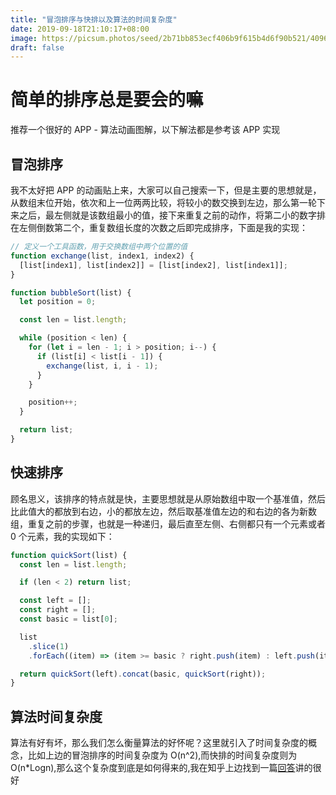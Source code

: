 ```yaml
---
title: "冒泡排序与快排以及算法的时间复杂度"
date: 2019-09-18T21:10:17+08:00
image: https://picsum.photos/seed/2b71bb853ecf406b9f615b4d6f90b521/4096/2160
draft: false
---
```


# 简单的排序总是要会的嘛

推荐一个很好的 APP - 算法动画图解，以下解法都是参考该 APP 实现

## 冒泡排序

我不太好把 APP 的动画贴上来，大家可以自己搜索一下，但是主要的思想就是，从数组末位开始，依次和上一位两两比较，将较小的数交换到左边，那么第一轮下来之后，最左侧就是该数组最小的值，接下来重复之前的动作，将第二小的数字排在左侧倒数第二个，重复数组长度的次数之后即完成排序，下面是我的实现：

```javascript
// 定义一个工具函数，用于交换数组中两个位置的值
function exchange(list, index1, index2) {
  [list[index1], list[index2]] = [list[index2], list[index1]];
}

function bubbleSort(list) {
  let position = 0;

  const len = list.length;

  while (position < len) {
    for (let i = len - 1; i > position; i--) {
      if (list[i] < list[i - 1]) {
        exchange(list, i, i - 1);
      }
    }

    position++;
  }

  return list;
}
```

## 快速排序

顾名思义，该排序的特点就是快，主要思想就是从原始数组中取一个基准值，然后比此值大的都放到右边，小的都放左边，然后取基准值左边的和右边的各为新数组，重复之前的步骤，也就是一种递归，最后直至左侧、右侧都只有一个元素或者 0 个元素，我的实现如下：

```javascript
function quickSort(list) {
  const len = list.length;

  if (len < 2) return list;

  const left = [];
  const right = [];
  const basic = list[0];

  list
    .slice(1)
    .forEach((item) => (item >= basic ? right.push(item) : left.push(item)));

  return quickSort(left).concat(basic, quickSort(right));
}
```

## 算法时间复杂度

算法有好有坏，那么我们怎么衡量算法的好怀呢？这里就引入了时间复杂度的概念，比如上边的冒泡排序的时间复杂度为 O(n^2),而快排的时间复杂度则为 O(n\*Logn),那么这个复杂度到底是如何得来的,我在知乎上边找到一篇[回答](https://www.zhihu.com/question/21387264/answer/422323594)讲的很好

